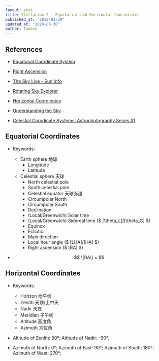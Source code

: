 ```yaml
---
layout: post
title: Stellarium 2 - Equatorial and Horizontal Coordinates
published_at: "2019-03-30"
updated_at: "2020-03-30"
author: Taners
---
```


## References

- [Equatorial Coordinate System](http://astronomy.swin.edu.au/cosmos/E/Equatorial+Coordinate+System)

- [Right Ascension](http://astronomy.swin.edu.au/cosmos/R/Right+Ascension)

- [The Sky Live - Sun Info](https://theskylive.com/sun-info)

- [Rotating Sky Explorer](https://gateway.golabz.eu/embed/apps/c53a2e03-ff8f-4aa9-a986-a171896a7919/app.html)

- [Horizontal Coordinates](https://en.wikipedia.org/wiki/Horizontal_coordinate_system)

- [Understanding the Sky](https://www.youtube.com/watch?v=i2e0aRtwsCY&list=PLrAnGxL8nxOHzZi2QikEwZAilC4opr18R)

- [Celestial Coordinate Systems: Astrophotography Series #1](https://www.youtube.com/watch?v=r2mQzJqBaN4&t=3211s)

## Equatorial Coordinates

- Keywords:
  - Earth sphere     地球
    - Longitude
    - Latitude
  - Celestial sphere 天球
    - North celestial pole
    - South celestial pole
    - Celestial equator 天球赤道
    - Circumpolar North
    - Circumpolar South
    - Declination
    - (Local/Greenwich) Solar time
    - (Local/Greenwich) Sidereal time ($ \[\theta_L\]/\[\theta_G\] $)
    - Equinox
    - Ecliptic
    - Main direction
    - Local hour angle ($ \[LHA\]/\[HA\] $)
    - Right ascension ($ \[RA\] $)

- $$ \[RA\] = $$

## Horizontal Coordinates

- Keywords:
  - Horizon  地平线
  - Zenith   天顶/上中天
  - Nadir    天底
  - Meridian 子午线
  - Altitude 高度角
  - Azimuth  方位角

- Altitude of Zenith: 90°; Altitude of Nadir: -90°;

- Azimuth of North: 0°; Azimuth of East: 90°; Azimuth of South: 180°; Azimuth of West: 270°; 